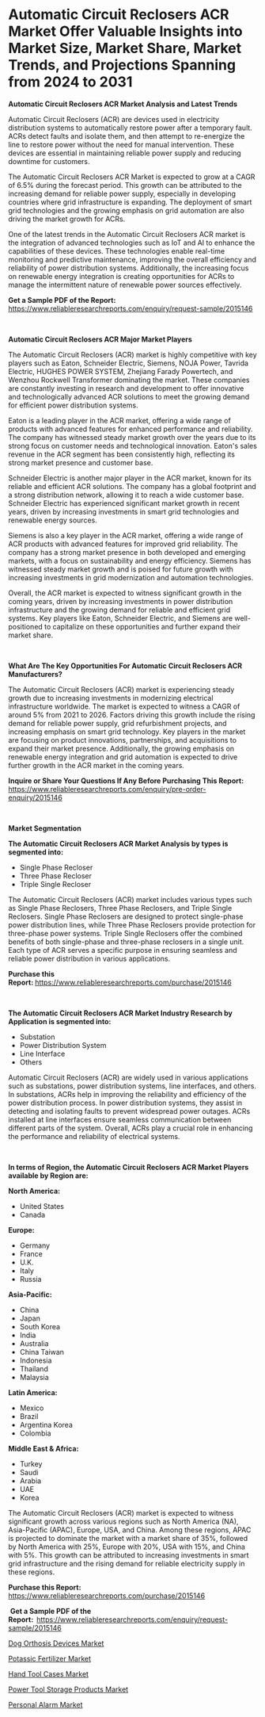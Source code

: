 <p><h1>Automatic Circuit Reclosers ACR Market Offer Valuable Insights into Market Size, Market Share, Market Trends, and Projections Spanning from 2024 to 2031</h1></p><p><strong>Automatic Circuit Reclosers ACR Market Analysis and Latest Trends</strong></p>
<p><p>Automatic Circuit Reclosers (ACR) are devices used in electricity distribution systems to automatically restore power after a temporary fault. ACRs detect faults and isolate them, and then attempt to re-energize the line to restore power without the need for manual intervention. These devices are essential in maintaining reliable power supply and reducing downtime for customers.</p><p>The Automatic Circuit Reclosers ACR Market is expected to grow at a CAGR of 6.5% during the forecast period. This growth can be attributed to the increasing demand for reliable power supply, especially in developing countries where grid infrastructure is expanding. The deployment of smart grid technologies and the growing emphasis on grid automation are also driving the market growth for ACRs.</p><p>One of the latest trends in the Automatic Circuit Reclosers ACR market is the integration of advanced technologies such as IoT and AI to enhance the capabilities of these devices. These technologies enable real-time monitoring and predictive maintenance, improving the overall efficiency and reliability of power distribution systems. Additionally, the increasing focus on renewable energy integration is creating opportunities for ACRs to manage the intermittent nature of renewable power sources effectively.</p></p>
<p><strong>Get a Sample PDF of the Report:&nbsp;</strong> <a href="https://www.reliableresearchreports.com/enquiry/request-sample/2015146">https://www.reliableresearchreports.com/enquiry/request-sample/2015146</a></p>
<p>&nbsp;</p>
<p><strong>Automatic Circuit Reclosers ACR Major Market Players</strong></p>
<p><p>The Automatic Circuit Reclosers (ACR) market is highly competitive with key players such as Eaton, Schneider Electric, Siemens, NOJA Power, Tavrida Electric, HUGHES POWER SYSTEM, Zhejiang Farady Powertech, and Wenzhou Rockwell Transformer dominating the market. These companies are constantly investing in research and development to offer innovative and technologically advanced ACR solutions to meet the growing demand for efficient power distribution systems.</p><p>Eaton is a leading player in the ACR market, offering a wide range of products with advanced features for enhanced performance and reliability. The company has witnessed steady market growth over the years due to its strong focus on customer needs and technological innovation. Eaton's sales revenue in the ACR segment has been consistently high, reflecting its strong market presence and customer base.</p><p>Schneider Electric is another major player in the ACR market, known for its reliable and efficient ACR solutions. The company has a global footprint and a strong distribution network, allowing it to reach a wide customer base. Schneider Electric has experienced significant market growth in recent years, driven by increasing investments in smart grid technologies and renewable energy sources.</p><p>Siemens is also a key player in the ACR market, offering a wide range of ACR products with advanced features for improved grid reliability. The company has a strong market presence in both developed and emerging markets, with a focus on sustainability and energy efficiency. Siemens has witnessed steady market growth and is poised for future growth with increasing investments in grid modernization and automation technologies.</p><p>Overall, the ACR market is expected to witness significant growth in the coming years, driven by increasing investments in power distribution infrastructure and the growing demand for reliable and efficient grid systems. Key players like Eaton, Schneider Electric, and Siemens are well-positioned to capitalize on these opportunities and further expand their market share.</p></p>
<p>&nbsp;</p>
<p><strong>What Are The Key Opportunities For Automatic Circuit Reclosers ACR Manufacturers?</strong></p>
<p><p>The Automatic Circuit Reclosers (ACR) market is experiencing steady growth due to increasing investments in modernizing electrical infrastructure worldwide. The market is expected to witness a CAGR of around 5% from 2021 to 2026. Factors driving this growth include the rising demand for reliable power supply, grid refurbishment projects, and increasing emphasis on smart grid technology. Key players in the market are focusing on product innovations, partnerships, and acquisitions to expand their market presence. Additionally, the growing emphasis on renewable energy integration and grid automation is expected to drive further growth in the ACR market in the coming years.</p></p>
<p><strong>Inquire or Share Your Questions If Any Before Purchasing This Report:</strong> <a href="https://www.reliableresearchreports.com/enquiry/pre-order-enquiry/2015146">https://www.reliableresearchreports.com/enquiry/pre-order-enquiry/2015146</a></p>
<p>&nbsp;</p>
<p><strong>Market Segmentation</strong></p>
<p><strong>The Automatic Circuit Reclosers ACR Market Analysis by types is segmented into:</strong></p>
<p><ul><li>Single Phase Recloser</li><li>Three Phase Recloser</li><li>Triple Single Recloser</li></ul></p>
<p><p>The Automatic Circuit Reclosers (ACR) market includes various types such as Single Phase Reclosers, Three Phase Reclosers, and Triple Single Reclosers. Single Phase Reclosers are designed to protect single-phase power distribution lines, while Three Phase Reclosers provide protection for three-phase power systems. Triple Single Reclosers offer the combined benefits of both single-phase and three-phase reclosers in a single unit. Each type of ACR serves a specific purpose in ensuring seamless and reliable power distribution in various applications.</p></p>
<p><strong>Purchase this Report:&nbsp;</strong><a href="https://www.reliableresearchreports.com/purchase/2015146">https://www.reliableresearchreports.com/purchase/2015146</a></p>
<p>&nbsp;</p>
<p><strong>The Automatic Circuit Reclosers ACR Market Industry Research by Application is segmented into:</strong></p>
<p><ul><li>Substation</li><li>Power Distribution System</li><li>Line Interface</li><li>Others</li></ul></p>
<p><p>Automatic Circuit Reclosers (ACR) are widely used in various applications such as substations, power distribution systems, line interfaces, and others. In substations, ACRs help in improving the reliability and efficiency of the power distribution process. In power distribution systems, they assist in detecting and isolating faults to prevent widespread power outages. ACRs installed at line interfaces ensure seamless communication between different parts of the system. Overall, ACRs play a crucial role in enhancing the performance and reliability of electrical systems.</p></p>
<p>&nbsp;</p>
<p><strong>In terms of Region, the Automatic Circuit Reclosers ACR Market Players available by Region are:</strong></p>
<p>
    <p> <strong> North America: </strong>
        <ul>
            <li>United States</li>
            <li>Canada</li>
        </ul>
        </p> 
    <p> <strong> Europe: </strong>
        <ul>
            <li>Germany</li>
            <li>France</li>
            <li>U.K.</li>
            <li>Italy</li>
            <li>Russia</li>
        </ul>
        </p> 
    <p> <strong> Asia-Pacific: </strong>
        <ul>
            <li>China</li>
            <li>Japan</li>
            <li>South Korea</li>
            <li>India</li>
            <li>Australia</li>
            <li>China Taiwan</li>
            <li>Indonesia</li>
            <li>Thailand</li>
            <li>Malaysia</li>
        </ul>
        </p> 
    <p> <strong> Latin America: </strong>
        <ul>
            <li>Mexico</li>
            <li>Brazil</li>
            <li>Argentina Korea</li>
            <li>Colombia</li>
        </ul>
        </p> 
    <p> <strong> Middle East & Africa: </strong>
        <ul>
            <li>Turkey</li>
            <li>Saudi</li>
            <li>Arabia</li>
            <li>UAE</li>
            <li>Korea</li>
        </ul>
    </p>
    </p>
<p><p>The Automatic Circuit Reclosers (ACR) market is expected to witness significant growth across various regions such as North America (NA), Asia-Pacific (APAC), Europe, USA, and China. Among these regions, APAC is projected to dominate the market with a market share of 35%, followed by North America with 25%, Europe with 20%, USA with 15%, and China with 5%. This growth can be attributed to increasing investments in smart grid infrastructure and the rising demand for reliable electricity supply in these regions.</p></p>
<p><strong>Purchase this Report: </strong><a href="https://www.reliableresearchreports.com/purchase/2015146">https://www.reliableresearchreports.com/purchase/2015146</a></p>
<p>&nbsp;<strong>Get a Sample PDF of the Report:&nbsp;&nbsp;</strong><a href="https://www.reliableresearchreports.com/enquiry/request-sample/2015146">https://www.reliableresearchreports.com/enquiry/request-sample/2015146</a></p>
<p><strong></strong></p>
<p><p><a href="https://sudsy-motorcycle-bbc.notion.site/Decoding-the-Dog-Orthosis-Devices-Market-A-Deep-Dive-into-the-Latest-Market-Trends-Market-Segmenta-9c6017aae38742b18fc3f44e28da87a4">Dog Orthosis Devices Market</a></p><p><a href="https://view.publitas.com/reportprime-1/potassic-fertilizer-market-size-furnishes-valuable-information-encompassing-market-share-market-trends-and-projections-spanning-from-2024-to-2031/">Potassic Fertilizer Market</a></p><p><a href="https://meowing-canidae-761.notion.site/Hand-Tool-Cases-Market-Share-Market-New-Trends-Analysis-Report-By-Type-By-Application-By-End-use-da4a4ae1ab57457796374299def8f4c3">Hand Tool Cases Market</a></p><p><a href="https://military-diascia-e68.notion.site/Power-Tool-Storage-Products-Market-Growth-Market-Trends-COVID-19-Impact-and-Forecasts-for-period--d9deca2644f8492aacdd1eb80732f451">Power Tool Storage Products Market</a></p><p><a href="https://view.publitas.com/reportprime-1/personal-alarm-market-centers-on-aspects-such-as-market-growth-market-share-market-opportunity-and-projected-forecasts-spanning-from-2024-to-2031/">Personal Alarm Market</a></p></p>